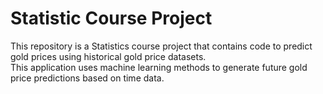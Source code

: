 # Statistic Course Project
This repository is a Statistics course project that contains code to predict gold prices using historical gold price datasets.  
This application uses machine learning methods to generate future gold price predictions based on time data.
